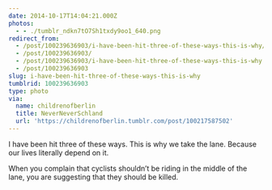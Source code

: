 ```yaml
---
date: 2014-10-17T14:04:21.000Z
photos:
  - - ./tumblr_ndkn7tO7Sh1txdy9oo1_640.png
redirect_from:
  - /post/100239636903/i-have-been-hit-three-of-these-ways-this-is-why/
  - /post/100239636903/
  - /post/100239636903/i-have-been-hit-three-of-these-ways-this-is-why
  - /post/100239636903
slug: i-have-been-hit-three-of-these-ways-this-is-why
tumblrid: 100239636903
type: photo
via:
  name: childrenofberlin
  title: NeverNeverSchland
  url: 'https://childrenofberlin.tumblr.com/post/100217587502'
---
```

<p>I have been hit three of these ways. This is why we take the lane. Because our lives literally depend on it. </p><p>When you complain that cyclists shouldn&rsquo;t be riding in the middle of the lane, you are suggesting that they should be killed.</p>
